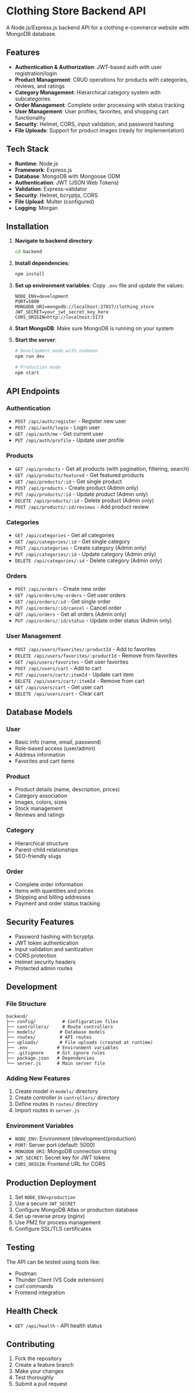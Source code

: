 # Clothing Store Backend API

A Node.js/Express.js backend API for a clothing e-commerce website with MongoDB database.

## Features

- **Authentication & Authorization**: JWT-based auth with user registration/login
- **Product Management**: CRUD operations for products with categories, reviews, and ratings
- **Category Management**: Hierarchical category system with subcategories
- **Order Management**: Complete order processing with status tracking
- **User Management**: User profiles, favorites, and shopping cart functionality
- **Security**: Helmet, CORS, input validation, and password hashing
- **File Uploads**: Support for product images (ready for implementation)

## Tech Stack

- **Runtime**: Node.js
- **Framework**: Express.js
- **Database**: MongoDB with Mongoose ODM
- **Authentication**: JWT (JSON Web Tokens)
- **Validation**: Express-validator
- **Security**: Helmet, bcryptjs, CORS
- **File Upload**: Multer (configured)
- **Logging**: Morgan

## Installation

1. **Navigate to backend directory**:
   ```bash
   cd backend
   ```

2. **Install dependencies**:
   ```bash
   npm install
   ```

3. **Set up environment variables**:
   Copy `.env` file and update the values:
   ```env
   NODE_ENV=development
   PORT=5000
   MONGODB_URI=mongodb://localhost:27017/clothing_store
   JWT_SECRET=your_jwt_secret_key_here
   CORS_ORIGIN=http://localhost:5173
   ```

4. **Start MongoDB**:
   Make sure MongoDB is running on your system

5. **Start the server**:
   ```bash
   # Development mode with nodemon
   npm run dev
   
   # Production mode
   npm start
   ```

## API Endpoints

### Authentication
- `POST /api/auth/register` - Register new user
- `POST /api/auth/login` - Login user
- `GET /api/auth/me` - Get current user
- `PUT /api/auth/profile` - Update user profile

### Products
- `GET /api/products` - Get all products (with pagination, filtering, search)
- `GET /api/products/featured` - Get featured products
- `GET /api/products/:id` - Get single product
- `POST /api/products` - Create product (Admin only)
- `PUT /api/products/:id` - Update product (Admin only)
- `DELETE /api/products/:id` - Delete product (Admin only)
- `POST /api/products/:id/reviews` - Add product review

### Categories
- `GET /api/categories` - Get all categories
- `GET /api/categories/:id` - Get single category
- `POST /api/categories` - Create category (Admin only)
- `PUT /api/categories/:id` - Update category (Admin only)
- `DELETE /api/categories/:id` - Delete category (Admin only)

### Orders
- `POST /api/orders` - Create new order
- `GET /api/orders/my-orders` - Get user orders
- `GET /api/orders/:id` - Get single order
- `PUT /api/orders/:id/cancel` - Cancel order
- `GET /api/orders` - Get all orders (Admin only)
- `PUT /api/orders/:id/status` - Update order status (Admin only)

### User Management
- `POST /api/users/favorites/:productId` - Add to favorites
- `DELETE /api/users/favorites/:productId` - Remove from favorites
- `GET /api/users/favorites` - Get user favorites
- `POST /api/users/cart` - Add to cart
- `PUT /api/users/cart/:itemId` - Update cart item
- `DELETE /api/users/cart/:itemId` - Remove from cart
- `GET /api/users/cart` - Get user cart
- `DELETE /api/users/cart` - Clear cart

## Database Models

### User
- Basic info (name, email, password)
- Role-based access (user/admin)
- Address information
- Favorites and cart items

### Product
- Product details (name, description, prices)
- Category association
- Images, colors, sizes
- Stock management
- Reviews and ratings

### Category
- Hierarchical structure
- Parent-child relationships
- SEO-friendly slugs

### Order
- Complete order information
- Items with quantities and prices
- Shipping and billing addresses
- Payment and order status tracking

## Security Features

- Password hashing with bcryptjs
- JWT token authentication
- Input validation and sanitization
- CORS protection
- Helmet security headers
- Protected admin routes

## Development

### File Structure
```
backend/
├── config/          # Configuration files
├── controllers/     # Route controllers
├── models/         # Database models
├── routes/         # API routes
├── uploads/        # File uploads (created at runtime)
├── .env           # Environment variables
├── .gitignore     # Git ignore rules
├── package.json   # Dependencies
└── server.js      # Main server file
```

### Adding New Features
1. Create model in `models/` directory
2. Create controller in `controllers/` directory
3. Define routes in `routes/` directory
4. Import routes in `server.js`

### Environment Variables
- `NODE_ENV`: Environment (development/production)
- `PORT`: Server port (default: 5000)
- `MONGODB_URI`: MongoDB connection string
- `JWT_SECRET`: Secret key for JWT tokens
- `CORS_ORIGIN`: Frontend URL for CORS

## Production Deployment

1. Set `NODE_ENV=production`
2. Use a secure `JWT_SECRET`
3. Configure MongoDB Atlas or production database
4. Set up reverse proxy (nginx)
5. Use PM2 for process management
6. Configure SSL/TLS certificates

## Testing

The API can be tested using tools like:
- Postman
- Thunder Client (VS Code extension)
- curl commands
- Frontend integration

## Health Check

- `GET /api/health` - API health status

## Contributing

1. Fork the repository
2. Create a feature branch
3. Make your changes
4. Test thoroughly
5. Submit a pull request
